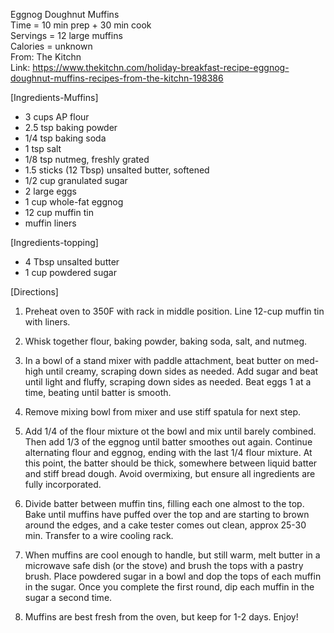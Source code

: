 Eggnog Doughnut Muffins\
Time = 10 min prep + 30 min cook\
Servings = 12 large muffins\
Calories = unknown\
From: The Kitchn\
Link: https://www.thekitchn.com/holiday-breakfast-recipe-eggnog-doughnut-muffins-recipes-from-the-kitchn-198386 

[Ingredients-Muffins]

- 3 cups AP flour
- 2.5 tsp baking powder
- 1/4 tsp baking soda
- 1 tsp salt
- 1/8 tsp nutmeg, freshly grated
- 1.5 sticks (12 Tbsp) unsalted butter, softened
- 1/2 cup granulated sugar
- 2 large eggs
- 1 cup whole-fat eggnog
- 12 cup muffin tin
- muffin liners

[Ingredients-topping]

- 4 Tbsp unsalted butter
- 1 cup powdered sugar

[Directions]

1. Preheat oven to 350F with rack in middle position. Line 12-cup muffin tin with liners. 

2. Whisk together flour, baking powder, baking soda, salt, and nutmeg. 

3. In a bowl of a stand mixer with paddle attachment, beat butter on med-high until creamy, scraping down sides as needed. Add sugar and beat until light and fluffy, scraping down sides as needed. Beat eggs 1 at a time, beating until batter is smooth. 

4. Remove mixing bowl from mixer and use stiff spatula for next step. 

5. Add 1/4 of the flour mixture ot the bowl and mix until barely combined. Then add 1/3 of the eggnog until batter smoothes out again. Continue alternating flour and eggnog, ending with the last 1/4 flour mixture. At this point, the batter should be thick, somewhere between liquid batter and stiff bread dough. Avoid overmixing, but ensure all ingredients are fully incorporated. 

6. Divide batter between muffin tins, filling each one almost to the top. Bake until muffins have puffed over the top and are starting to brown around the edges, and a cake tester comes out clean, approx 25-30 min. Transfer to a wire cooling rack. 

7. When muffins are cool enough to handle, but still warm, melt butter in a microwave safe dish (or the stove) and brush the tops with a pastry brush. Place powdered sugar in a bowl and dop the tops of each muffin in the sugar. Once you complete the first round, dip each muffin in the sugar a second time. 

8. Muffins are best fresh from the oven, but keep for 1-2 days. Enjoy! 
